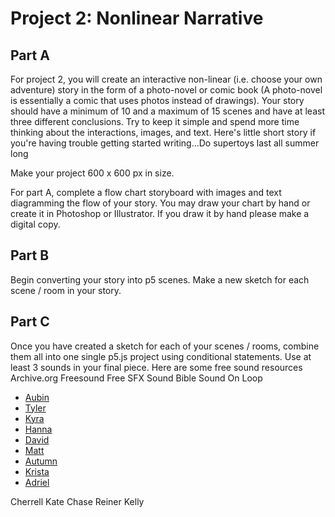 
# Project 2: Nonlinear Narrative

## Part A
For project 2, you will create an interactive non-linear (i.e. choose your own adventure) story in the form of a photo-novel or comic book (A photo-novel is essentially a comic that uses photos instead of drawings). Your story should have a minimum of 10 and a maximum of 15 scenes and have at least three different conclusions. Try to keep it simple and spend more time thinking about the interactions, images, and text. Here's little short story if you're having trouble getting started writing...Do supertoys last all summer long

Make your project 600 x 600 px in size.

For part A, complete a flow chart storyboard with images and text diagramming the flow of your story. You may draw your chart by hand or create it in Photoshop or Illustrator. If you draw it by hand please make a digital copy. 


## Part B
Begin converting your story into p5 scenes. Make a new sketch for each scene / room in your story.


## Part C
Once you have created a sketch for each of your scenes / rooms, combine them all into one single p5.js project using conditional statements. Use at least 3 sounds in your final piece. Here are some free sound resources
Archive.org
Freesound
Free SFX
Sound Bible
Sound On Loop


* [Aubin](https://editor.p5js.org/ameschuler@gmail.com/sketches/H1H0MtGj7)
* [Tyler](https://editor.p5js.org/tmarks2/sketches/HJLeBMX9X)
* [Kyra](https://editor.p5js.org/kaknauer/sketches/HylcoNac7)
* [Hanna](https://editor.p5js.org/hanna/sketches/rJCt7YZom)
* [David](https://editor.p5js.org/davidniles/sketches/ryGl4pZjX)
* [Matt](https://editor.p5js.org/mtether@lion.lmu.edu/sketches/B1ldsNugqQ)
* [Autumn](https://editor.p5js.org/retroauriel/sketches/B1MujIfoX)
* [Krista](https://editor.p5js.org/kristamiya/sketches/HkFBrfX9m)
* [Adriel](https://editor.p5js.org/American_Ren/sketches/BywkdLZjX)

Cherrell
Kate
Chase
Reiner
Kelly
